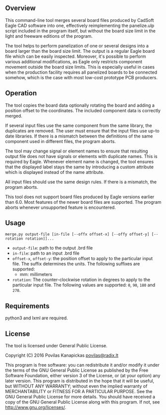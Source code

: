 
Overview
--------

This command-line tool merges several board files produced by CadSoft Eagle CAD
software into one, effectively reimplementing the panelize.ulp script included
in the program itself, but without the board size limit in the light and
freeware editions of the program.

The tool helps to perform panelization of one or several designs into a board
larger than the board size limit. The output is a regular Eagle board file
which can be easily inspected. Moreover, it's possible to perform various
additional modifications, as Eagle only restricts component movement outside
the board size limits. This is especially useful in cases when the production
facility requires all panelized boards to be connected somehow, which is
the case with most low-cost prototype PCB producers.

Operation
---------

The tool copies the board data optionally rotating the board and adding a
position offset to the coordinates. The included component data is correctly
merged.

If several input files use the same component from the same library, the
duplicates are removed. The user must ensure that the input files use up-to
date libraries. If there is a mismatch between the definitions of the same
component used in different files, the program aborts.

The tool may change signal or element names to ensure that resulting output file
does not have signals or elements with duplicate names. This is required by
Eagle. Whenever element name is changed, the tool ensures that the displayed
label stays the same by introducing a custom attribute which is displayed
instead of the name attribute.

All input files should use the same design rules. If there is a mismatch, the
program aborts.

This tool does not support board files produced by Eagle versions earlier than
6.0. Most features of the newer board files are supported. The program aborts
whenever unsupported feature is encountered.

Usage
-----

    merge.py output-file [in-file [--offx offset-x] [--offy offset-y] [--rotation rotation]]...

 - `output-file`: path to the output .brd file
 - `in-file`: path to an input .brd file
 - `offset-x`, `offset-y`: the position offset to apply to the particular input file.
   The suffix determines the units. The following suffixes are supported:
     - mm: millimeters
 - `rotation`: The counter-clockwise rotation in degrees to apply to the
   particular input file. The following values are supported: `0`, `90`, `180`
   and `270`.

Requirements
------------

python3 and lxml are required.

License
-------

The tool is licensed under General Public License.

Copyright (C) 2016  Povilas Kanapickas <povilas@radix.lt>

This program is free software: you can redistribute it and/or modify
it under the terms of the GNU General Public License as published by
the Free Software Foundation, either version 3 of the License, or
(at your option) any later version.
This program is distributed in the hope that it will be useful,
but WITHOUT ANY WARRANTY; without even the implied warranty of
MERCHANTABILITY or FITNESS FOR A PARTICULAR PURPOSE.  See the
GNU General Public License for more details.
You should have received a copy of the GNU General Public License
along with this program.  If not, see http://www.gnu.org/licenses/.






